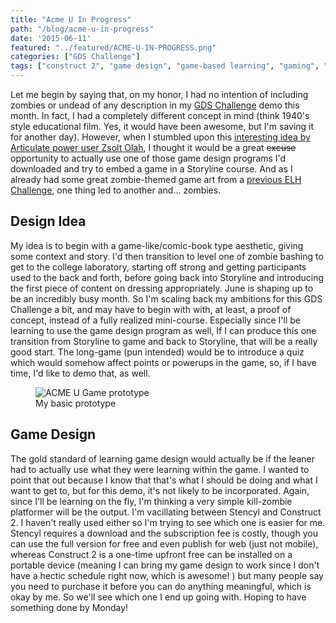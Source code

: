 ```yaml
---
title: "Acme U In Progress"
path: "/blog/acme-u-in-progress"
date: '2015-06-11'
featured: "../featured/ACME-U-IN-PROGRESS.png"
categories: ["GDS Challenge"]
tags: ["construct 2", "game design", "game-based learning", "gaming", "Storyline"]
---
```


Let me begin by saying that, on my honor, I had no intention of including zombies or undead of any description in my [GDS Challenge](http://godesignsomething.co/gds-challenge-no-2-college-lab-safety/) demo this month. In fact, I had a completely different concept in mind (think 1940's style educational film. Yes, it would have been awesome, but I'm saving it for another day). However, when I stumbled upon this [interesting idea by Articulate power user Zsolt Olah](http://rabbitoreg.com/2015/03/23/c2s2/), I thought it would be a great <del>excuse</del> opportunity to actually use one of those game design programs I'd downloaded and try to embed a game in a Storyline course. And as I already had some great zombie-themed game art from a [previous ELH Challenge](/blog/zombpocalyse-i-dont-think-so/), one thing led to another and... zombies.

## Design Idea

My idea is to begin with a game-like/comic-book type aesthetic, giving some context and story. I'd then transition to level one of zombie bashing to get to the college laboratory, starting off strong and getting participants used to the back and forth, before going back into Storyline and introducing the first piece of content on dressing appropriately. June is shaping up to be an incredibly busy month. So I'm scaling back my ambitions for this GDS Challenge a bit, and may have to begin with with, at least, a proof of concept, instead of a fully realized mini-course. Especially since I'll be learning to use the game design program as well, If I can produce this one transition from Storyline to game and back to Storyline, that will be a really good start. The long-game (pun intended) would be to introduce a quiz which would somehow affect points or powerups in the game, so, if I have time, I'd like to demo that, as well.

<figure>
  <img
    sizes="(max-width: 810px) 100vw, 810px"
    srcset="https://res.cloudinary.com/dhdaswa6t/image/upload/f_auto,q_60,a_-90,w_203/v1530396697/blog/IMG_0402.jpg 203w,
            https://res.cloudinary.com/dhdaswa6t/image/upload/f_auto,q_60,a_-90,w_405/v1530396697/blog/IMG_0402.jpg 405w,
            https://res.cloudinary.com/dhdaswa6t/image/upload/f_auto,q_60,a_-90,w_810/v1530396697/blog/IMG_0402.jpg 810w,
            https://res.cloudinary.com/dhdaswa6t/image/upload/f_auto,q_60,a_-90,w_1215/v1530396697/blog/IMG_0402.jpg 1215w"
    src="https://res.cloudinary.com/dhdaswa6t/image/upload/f_auto,q_60,a_-90,w_810/v1530396697/blog/IMG_0402.jpg"
    alt="ACME U Game prototype" />
  <figcaption>My basic prototype</figcaption>
</figure>

## Game Design

The gold standard of learning game design would actually be if the leaner had to actually use what they were learning within the game. I wanted to point that out because I know that that's what I should be doing and what I want to get to, but for this demo, it's not likely to be incorporated. Again, since I'll be learning on the fly, I'm thinking a very simple kill-zombie platformer will be the output. I'm vacillating between Stencyl and Construct 2\. I haven't really used either so I'm trying to see which one is easier for me. Stencyl requires a download and the subscription fee is costly, though you can use the full version for free and even publish for web (just not mobile), whereas Construct 2 is a one-time upfront free can be installed on a portable device (meaning I can bring my game design to work since I don't have a hectic schedule right now, which is awesome! ) but many people say you need to purchase it before you can do anything meaningful, which is okay by me. So we'll see which one I end up going with. Hoping to have something done by Monday!
